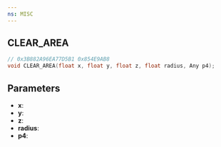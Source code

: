 ```yaml
---
ns: MISC
---
```

## CLEAR_AREA

```c
// 0x3B882A96EA77D5B1 0x854E9AB8
void CLEAR_AREA(float x, float y, float z, float radius, Any p4);
```

## Parameters
* **x**:
* **y**:
* **z**:
* **radius**:
* **p4**:

